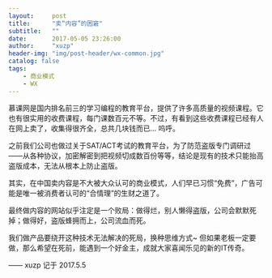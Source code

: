 ```yaml
---
layout:     post
title:      "卖“内容”的困窘"
subtitle:   ""
date:       2017-05-05 23:26:00
author:     "xuzp"
header-img: "img/post-header/wx-common.jpg"
catalog: false
tags:
    - 商业模式
    - WX
---
```


慕课网是国内排名前三的学习编程的教育平台，提供了许多高质量的视频课程。它也有很实用的收费课程，每门课数百元不等。不过，有看到这些收费课程已经有人在网上卖了，收集得很齐全，总共几块钱而已... 呜呼。

之前我们公司也做过关于SAT/ACT考试的教育平台，为了防范盗版专门调研过——从各种协议，加密解密到把视频切成数百份等等，结论是现有的技术只能抬高盗版成本，无法从根本上防止盗版。

其实，在中国卖内容是不大被大众认可的商业模式，人们早已习惯“免费”，广告可能是唯一被消费者认可的“合情理”的生财之道了。

最终做内容的网站似乎注定是一个败局：做得烂，别人懒得盗版，公司会默默死掉；做得好，盗版蜂拥而上，公司流血而死。

我们做产品要绕开这种技术无法解决的死局，换种思维方式~ 但如果老板一定要做，那么希望在死前，能遇到一个好金主，成就大家喜闻乐见的新的IT传奇。

—— xuzp 记于 2017.5.5
